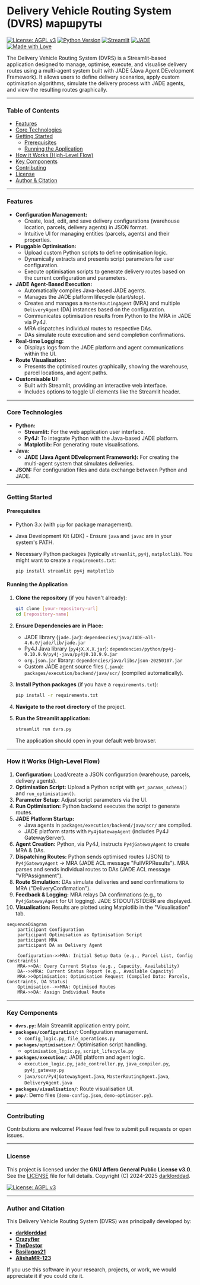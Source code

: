 # Delivery Vehicle Routing System (DVRS)  маршруты

[![License: AGPL v3](https://img.shields.io/badge/License-AGPL%20v3-blue.svg)](https://www.gnu.org/licenses/agpl-3.0)
[![Python Version](https://img.shields.io/badge/python-3.x-blue.svg)](https://www.python.org/downloads/)
[![Streamlit](https://img.shields.io/badge/Streamlit-deployed-brightgreen.svg)](https://streamlit.io)
[![JADE](https://img.shields.io/badge/Framework-JADE-orange.svg)](http://jade.tilab.com/)
[![Made with Love](https://img.shields.io/badge/made%20with-%E2%9D%A4%EF%B8%8F-red.svg)]()

The Delivery Vehicle Routing System (DVRS) is a Streamlit-based application designed to manage, optimise, execute, and visualise delivery routes using a multi-agent system built with JADE (Java Agent DEvelopment Framework). It allows users to define delivery scenarios, apply custom optimisation algorithms, simulate the delivery process with JADE agents, and view the resulting routes graphically.

---

### Table of Contents

* [Features](#-features)
* [Core Technologies](#️-core-technologies)
* [Getting Started](#-getting-started)
    * [Prerequisites](#prerequisites)
    * [Running the Application](#running-the-application)
* [How it Works (High-Level Flow)](#️-how-it-works-high-level-flow)
* [Key Components](#-key-components)
* [Contributing](#-contributing)
* [License](#-license)
* [Author & Citation](#-author--citation)

---

### Features

* **Configuration Management:**
    * Create, load, edit, and save delivery configurations (warehouse location, parcels, delivery agents) in JSON format.
    * Intuitive UI for managing entities (parcels, agents) and their properties.
* **Pluggable Optimisation:**
    * Upload custom Python scripts to define optimisation logic.
    * Dynamically extracts and presents script parameters for user configuration.
    * Execute optimisation scripts to generate delivery routes based on the current configuration and parameters.
* **JADE Agent-Based Execution:**
    * Automatically compiles Java-based JADE agents.
    * Manages the JADE platform lifecycle (start/stop).
    * Creates and manages a `MasterRoutingAgent` (MRA) and multiple `DeliveryAgent` (DA) instances based on the configuration.
    * Communicates optimisation results from Python to the MRA in JADE via Py4J.
    * MRA dispatches individual routes to respective DAs.
    * DAs simulate route execution and send completion confirmations.
* **Real-time Logging:**
    * Displays logs from the JADE platform and agent communications within the UI.
* **Route Visualisation:**
    * Presents the optimised routes graphically, showing the warehouse, parcel locations, and agent paths.
* **Customisable UI:**
    * Built with Streamlit, providing an interactive web interface.
    * Includes options to toggle UI elements like the Streamlit header.

---

### Core Technologies

* **Python:**
    * **Streamlit:** For the web application user interface.
    * **Py4J:** To integrate Python with the Java-based JADE platform.
    * **Matplotlib:** For generating route visualisations.
* **Java:**
    * **JADE (Java Agent DEvelopment Framework):** For creating the multi-agent system that simulates deliveries.
* **JSON:** For configuration files and data exchange between Python and JADE.

---

### Getting Started

#### Prerequisites

* Python 3.x (with `pip` for package management).
* Java Development Kit (JDK) - Ensure `java` and `javac` are in your system's PATH.
* Necessary Python packages (typically `streamlit`, `py4j`, `matplotlib`). You might want to create a `requirements.txt`:

    ```bash
    pip install streamlit py4j matplotlib
    ```

#### Running the Application

1.  **Clone the repository** (if you haven't already):
   
    ```bash
    git clone [your-repository-url]
    cd [repository-name]
    ```
3.  **Ensure Dependencies are in Place:**
    * JADE library (`jade.jar`): `dependencies/java/JADE-all-4.6.0/jade/lib/jade.jar`
    * Py4J Java library (`py4jX.X.X.jar`): `dependencies/python/py4j-0.10.9.9/py4j-java/py4j0.10.9.9.jar`
    * `org.json.jar` library: `dependencies/java/libs/json-20250107.jar`
    * Custom JADE agent source files (`.java`): `packages/execution/backend/java/scr/` (compiled automatically).
   
4.  **Install Python packages** (if you have a `requirements.txt`):
    ```bash
    pip install -r requirements.txt
    ```
5.  **Navigate to the root directory** of the project.
6.  **Run the Streamlit application:**
   
    ```bash
    streamlit run dvrs.py
    ```
    The application should open in your default web browser.

---

### How it Works (High-Level Flow)

1.  **Configuration:** Load/create a JSON configuration (warehouse, parcels, delivery agents).
2.  **Optimisation Script:** Upload a Python script with `get_params_schema()` and `run_optimisation()`.
3.  **Parameter Setup:** Adjust script parameters via the UI.
4.  **Run Optimisation:** Python backend executes the script to generate routes.
5.  **JADE Platform Startup:**
    * Java agents in `packages/execution/backend/java/scr/` are compiled.
    * JADE platform starts with `Py4jGatewayAgent` (includes Py4J GatewayServer).
6.  **Agent Creation:** Python, via Py4J, instructs `Py4jGatewayAgent` to create MRA & DAs.
7.  **Dispatching Routes:** Python sends optimised routes (JSON) to `Py4jGatewayAgent` → MRA (JADE ACL message "FullVRPResults"). MRA parses and sends individual routes to DAs (JADE ACL message "VRPAssignment").
8.  **Route Simulation:** DAs simulate deliveries and send confirmations to MRA ("DeliveryConfirmation").
9.  **Feedback & Logging:** MRA relays DA confirmations (e.g., to `Py4jGatewayAgent` for UI logging). JADE STDOUT/STDERR are displayed.
10. **Visualisation:** Results are plotted using Matplotlib in the "Visualisation" tab.

```mermaid
sequenceDiagram
    participant Configuration
    participant Optimisation as Optimisation Script
    participant MRA
    participant DA as Delivery Agent

    Configuration->>MRA: Initial Setup Data (e.g., Parcel List, Config Constraints)
    MRA->>DA: Query Current Status (e.g., Capacity, Availability)
    DA-->>MRA: Current Status Report (e.g., Available Capacity)
    MRA->>Optimisation: Optimisation Request (Compiled Data: Parcels, Constraints, DA Status)
    Optimisation-->>MRA: Optimised Routes
    MRA->>DA: Assign Individual Route
```

---

### Key Components

* **`dvrs.py`:** Main Streamlit application entry point.
* **`packages/configuration/`**: Configuration management.
    * `config_logic.py`, `file_operations.py`
* **`packages/optimisation/`**: Optimisation script handling.
    * `optimisation_logic.py`, `script_lifecycle.py`
* **`packages/execution/`**: JADE platform and agent logic.
    * `execution_logic.py`, `jade_controller.py`, `java_compiler.py`, `py4j_gateway.py`
    * `java/scr/Py4jGatewayAgent.java`, `MasterRoutingAgent.java`, `DeliveryAgent.java`
* **`packages/visualisation/`**: Route visualisation UI.
* **`pnp/`**: Demo files (`demo-config.json`, `demo-optimiser.py`).

---

### Contributing

Contributions are welcome! Please feel free to submit pull requests or open issues.

---

### License

This project is licensed under the **GNU Affero General Public License v3.0**.
See the [LICENSE](LICENSE) file for full details.
Copyright (C) 2024-2025 [darklorddad](https://github.com/darklorddad).

[![License: AGPL v3](https://img.shields.io/badge/License-AGPL%20v3-blue.svg)](https://www.gnu.org/licenses/agpl-3.0)

---

### Author and Citation

This Delivery Vehicle Routing System (DVRS) was principally developed by:

* **[darklorddad](https://github.com/darklorddad)**
* **[Crazyfier](https://github.com/Crazyfier)**
* **[TheDestor](https://github.com/TheDestor)**
* **[Basilagas21](https://github.com/Basilagas21)**
* **[AlishaMR-123](https://github.com/AlishaMR-123)**

If you use this software in your research, projects, or work, we would appreciate it if you could cite it.
